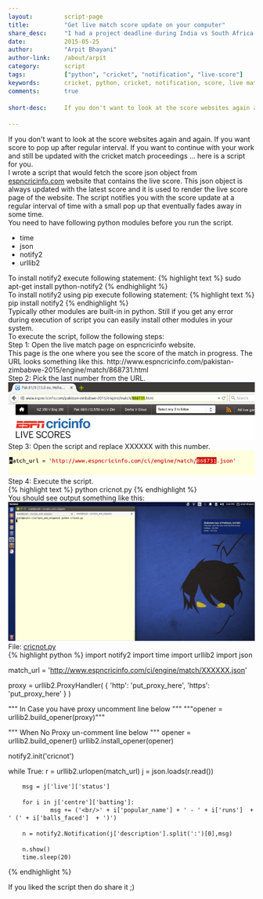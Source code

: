 ```yaml
---
layout:			script-page
title:			"Get live match score update on your computer"
share_desc:		"I had a project deadline during India vs South Africa Cricket World Cup 2015 and didn't had bandwidth to stream it live. I wrote a script that notified me the score regularly ... do check it out!."
date:			2015-05-25
author:			"Arpit Bhayani"
author-link:	/about/arpit
category:		script
tags:			["python", "cricket", "notification", "live-score"]
keywords:		cricket, python, cricket, notification, score, live match
comments:		true

short-desc:		If you don't want to look at the score websites again and again. If you want score to pop up after regular interval. If you want to continue with your work and still be updated with the cricket match proceedings ... here is a script for you.

---
```


<div class="para">
If you don't want to look at the score websites again and again. If you want score to pop up after regular interval. If you want to continue with your work and still be updated with the cricket match proceedings ... here is a script for you.
</div>

<div class="para">
I wrote a script that would fetch the score json object from <a href="http://espncricinfo.com">espncricinfo.com</a> website that contains the live score. This json object is always updated with the latest score and it is used to render the live score page of the website. The script notifies you with the score update at a regular interval of time with a small pop up that eventually fades away in some time.
</div>

<section>
	<div class="para">
	You need to have following python modules before you run the script.
	<ul>
		<li>time</li>
		<li>json</li>
		<li>notify2</li>
		<li>urllib2</li>
	</ul>
	</div>
	<div class="para">
	To install <emphasis class="code">notify2</emphasis> execute following statement:
{% highlight text %}
sudo apt-get install python-notify2
{% endhighlight %}
</div>

<div class="para">
	To install <emphasis class="code">notify2</emphasis> using <emphasis class="code">pip</emphasis> execute following statement:
{% highlight text %}
pip install notify2
{% endhighlight %}
</div>

<div class="para">
	Typically other modules are built-in in python. Still if you get any error during execution of script you can easily install other modules in your system.
</div>
</section>

<section>
	<div class="para">
	To execute the script, follow the following steps:
	</div>
	<div class="para">
		<emphasis class="bold">Step 1:</emphasis> Open the live match page on espncricinfo website.
		<br/>
		This page is the one where you see the score of the match in progress. The URL looks something like this.
		<emphasis class="bold">http://www.espncricinfo.com/pakistan-zimbabwe-2015/engine/match/868731.html</emphasis>
	</div>
	<div class="para">
		<emphasis class="bold">Step 2:</emphasis> Pick the last number from the URL.
		<br/>
		<img class="screenshot" src="/img/script/image01.png" alt="Pick match number from the URL"/><br/>
	</div>
	<div class="para">
		<emphasis class="bold">Step 3:</emphasis> Open the script and replace XXXXXX with this number.
		<br/>
		<img class="screenshot" src="/img/script/image02.png" alt="Replace XXXXXX with 868731"/><br/>
	</div>
	<div class="para">
		<emphasis class="bold">Step 4:</emphasis> Execute the script.
	</div>
{% highlight text %}
python cricnot.py
{% endhighlight %}

<div class="para">
You should see output something like this:
<img class="screenshot" src="/img/script/image03.png" alt="Sample Screenshot"/><br/>
</div>
</section>

<section>
<div class="file-name">
	File: <a href="/files/scripts/cricnot.py">cricnot.py</a>
</div>
{% highlight python %}
import notify2
import time
import urllib2
import json

match_url = 'http://www.espncricinfo.com/ci/engine/match/XXXXXX.json'


proxy = urllib2.ProxyHandler(
        {
                'http': 'put_proxy_here',
                'https': 'put_proxy_here'
        }
)

""" In Case you have proxy uncomment line below """
"""opener = urllib2.build_opener(proxy)"""

""" When No Proxy un-comment line below """
opener = urllib2.build_opener()
urllib2.install_opener(opener)

notify2.init('cricnot')

while True:
        r = urllib2.urlopen(match_url)
        j = json.loads(r.read())

        msg = j['live']['status']

        for i in j['centre']['batting']:
                msg += ('<br/>' + i['popular_name'] + ' - ' + i['runs']  + ' (' + i['balls_faced']  + ')')

        n = notify2.Notification(j['description'].split(':')[0],msg)

        n.show()
        time.sleep(20)


{% endhighlight %}
</section>

<section>
	<div class="para">
		<emphasis class="bold">If you liked the script then do share it ;)</emphasis>
	</div>
</section>